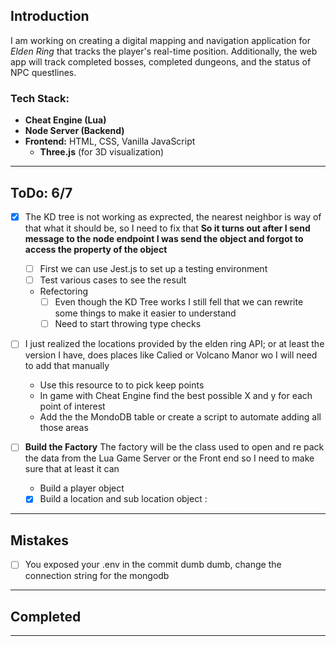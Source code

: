 
## Introduction

I am working on creating a digital mapping and navigation application for *Elden Ring* that tracks the player's real-time position. Additionally, the web app will track completed bosses, completed dungeons, and the status of NPC questlines.

### Tech Stack:
- **Cheat Engine (Lua)**
- **Node Server (Backend)**
- **Frontend:** HTML, CSS, Vanilla JavaScript  
  - **Three.js** (for 3D visualization)

---
## ToDo: 6/7
- [X] The KD tree is not working as exprected, the nearest neighbor is way of that what it should be, so I need to fix that
    **So it turns out after I send message to the node endpoint I was send the object and forgot to access the property of the object**
   - [ ] First we can use Jest.js to set up a testing environment
   - [ ] Test various cases to see the result
   - Refectoring
      - [ ] Even though the KD Tree works I still fell that we can rewrite some things to make it easier to understand
      - [ ] Need to start throwing type checks 

- [ ] I just realized the locations provided by the elden ring API; or at least the version I have, does places like Calied or Volcano Manor wo I will need to add that manually
   - Use this resource to to pick keep points
   - In game with Cheat Engine find the best possible X and y for each point of interest
   - Add the the MondoDB table or create a script to automate adding all those areas


- [ ] **Build the Factory** The factory will be the class used to open and re pack the data from the Lua Game Server or the Front end so I need to make sure that at least it can
   - Build a player object
   -[X] Build a location and sub location object :       
---
## Mistakes 

- [ ] You exposed your .env in the commit dumb dumb, change the connection string for the mongodb

---

## Completed

--- 

